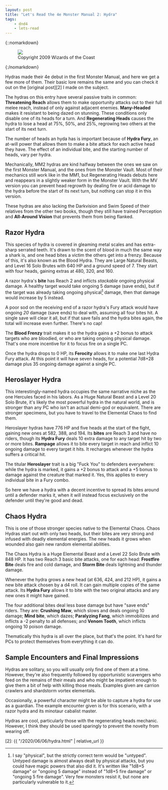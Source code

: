 ```yaml
---
layout: post
title: "Let's Read the 4e Monster Manual 2: Hydra"
tags:
    - dnd4
    - lets-read
---
```


{::nomarkdown}
<figure class="center">
  <img src="{{ "/assets/wir-mm2-4e-human-hydra.png" | absolute_url }}"/>
  <figcaption>
    Copyright 2009 Wizards of the Coast
  </figcaption>
</figure>
{:/nomarkdown}

Hydras made their 4e debut in the first Monster Manual, and here we get a few
more of them. Their basic lore remains the same and you can check it out on the
[original post][2] I made on the subject.

The hydras on this entry have several passive traits in common: **Threatening
Reach** allows them to make opportunity attacks out to their full melee reach,
instead of only against adjacent enemies. **Many-Headed** makes it resistant to
being dazed on stunning. These conditions only disable one of its heads for a
turn. And **Regenerating Heads** causes the hydra to lose a head at 75%, 50%,
and 25%, regrowing two others at the start of its next turn.

The number of heads an hyda has is important because of **Hydra Fury**, an
at-will power that allows them to make a bite attack for each active head they
have. The effect of an individual bite, and the starting number of heads, vary
per hydra.

Mechanically, MM2 hydras are kind halfway between the ones we saw on the first
Monster Manual, and the ones from the Monster Vault. Most of their mechanics
still work like in the MM1, but Regenerating Heads debuts here and reappears in
a slightly weaker form in the Monster Vault. With the MV version you can prevent
head regrowth by dealing fire or acid damage to the hydra before the start of
its next turn, but nothing can stop it in this version.

These hydras are also lacking the Darkvision and Swim Speed of their relatives
from the other two books, though they still have trained Perception and
**All-Around Vision** that prevents them from being flanked.

## Razor Hydra

This species of hydra is covered in gleaming metal scales and has extra-sharp
serrated teeth. It's drawn to the scent of blood in much the same way a shark
is, and one head bites a victim the others get into a frenzy. Because of this,
it's also known as the Blood Hydra. They are Large Natural Beasts, and Level 16
Solo Brutes with 640 HP and a ground speed of 7. They start with four heads,
gaining extras at 480, 320, and 160.

A razor hydra's **bite** has Reach 2 and inflicts _stackable_ ongoing physical
damage. A healthy target would take ongoing 5 damage (save ends), but if the
target was already taking ongoing physical[^1] damage, then that damage would
increase by 5 instead.

A poor sod on the receiving end of a razor hydra's Fury attack would have
ongoing _20_ damage (save ends) to deal with, assuming all four bites hit. A
single save will clear it all, but if that save fails and the hydra bites again,
the total will increase even further. There's no cap!

The **Blood Frenzy** trait makes it so the hydra gains a +2 bonus to attack
targets who are bloodied, or who are taking ongoing physical damage. That's
one more incentive for it to focus fire on a single PC.

Once the hydra drops to 0 HP, its **Ferocity** allows it to make one last Hydra
Fury attack. At this point it will have seven heads, for a potential 7d8+28
damage plus 35 ongoing damage against a single PC.

## Heroslayer Hydra

This interestingly-named hydra occupies the same narrative niche as the one
Hercules faced in his labors. As a Huge Natural Beast and a Level 20 Solo Brute,
it's likely the most powerful hydra in the natural world, and is stronger than
any PC who isn't an actual demi-god or equivalent. There are stronger specimens,
but you have to travel to the Elemental Chaos to find them.

Heroslayer hydras have 776 HP and five heads at the start of the fight, gaining
new ones at 582, 388, and 194. Its **bites** are Reach 3 and have no riders,
though its **Hydra Fury** deals 10 extra damage to any target hit by two or more
bites. **Rampage** allows it to bite every target in reach and inflict 10
ongoing damage to every target it hits. It recharges whenever the hydra suffers
a critical hit.

The titular **Heroslayer** trait is a big "Fuck You" to defenders everywhere:
while the hydra is marked, it gains a +2 bonus to attack and a +5 bonus to
damage against the creature that marked it. Yes, this applies to every
individual bite in a Fury combo.

So here we have a hydra with a decent incentive to spread its bites around until
a defender marks it, when it will instead focus exclusively on the defender
until they're good and dead.

## Chaos Hydra

This is one of those stronger species native to the Elemental Chaos. Chaos
Hydras start out with only two heads, but their bites are very strong and
infused with deadly elemental energies. The new heads it grows when wounded also
gain new random elemental abilities.

The Chaos Hydra is a Huge Elemental Beast and a Level 22 Solo Brute with 848
HP. It has two Reach 3 basic bite attacks, one for each head: **Frostfire Bite**
deals fire and cold damage, and **Storm Bite** deals lightning and thunder
damage.

Whenever the hydra grows a new head (at 636, 424, and 212 HP), it gains a new
bite attack chosen by a d4 roll. It can gain multiple copies of the same
attack. Its **Hydra Fury** allows it to bite with the two original attacks and
any new ones it might have gained.

The four additional bites deal less base damage but have "save ends"
riders. They are: **Crushing Maw**, which slows and deals ongoing 10 damage;
**Mind bite**, which dazes; **Paralyzing Fang**, which immobilizes and inflicts
a -2 penalty to all defenses; and **Venom Tooth**, which inflicts ongoing 10
poison damage.

Thematically this hydra is all over the place, but that's the point. It's hard
for PCs to protect themselves from everything it can do.

## Sample Encounters and Final Impressions

Hydras are solitary, so you will usually only find one of them at a
time. However, they're also frequently followed by opportunistic scavengers who
feed on the remains of their meals and who might be impatient enough to give
them a bit of help with killing those meals. Examples given are carrion crawlers
and shardstorm vortex elementals.

Occasionally, a powerful character might be able to capture a hydra for use as a
guardian. The example encounter given is for this scenario, with a razor hydra
and its minotaur cabalist master.

Hydras are cool, particularly those with the regenerating heads
mechanic. However, I think they should be used sparingly to prevent the novelty
from wearing off.


[^1]: I say "physical", but the strictly correct term would be
    "untyped". Untyped damage is almost always dealt by physical attacks, but
    you could have magic powers that also did it. It's written like "1d8+5
    damage" or "ongoing 5 damage" instead of "1d8+5 fire damage" or "ongoing 5
    fire damage". Very few monsters resist it, but none are particularly
    vulnerable to it.



[2]: {{ "/2020/06/06/hydra.html" | relative_url }}
